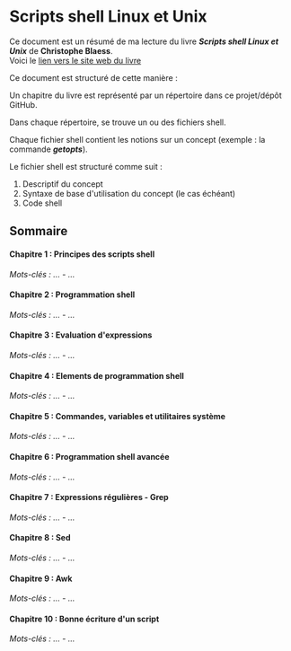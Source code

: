 

# Scripts shell Linux et Unix
Ce document est un résumé de ma lecture du livre ___Scripts shell Linux et Unix___ de **Christophe Blaess**.  
Voici le [lien vers le site web du livre](https://www.blaess.fr/christophe/livres/scripts-shell-linux-et-unix/)

Ce document est structuré de cette manière :  

Un  chapitre du livre est représenté par un répertoire dans ce projet/dépôt GitHub.

Dans chaque répertoire, se trouve un ou des fichiers shell. 

Chaque fichier shell contient les notions sur un concept (exemple : la commande ***getopts***).  

Le fichier shell est structuré comme suit :  

1. Descriptif du concept
2. Syntaxe de base d'utilisation du concept (le cas échéant)
3. Code shell

## Sommaire

#### Chapitre 1 : Principes des scripts shell
*Mots-clés : ... - ...*

#### Chapitre 2 : Programmation shell
*Mots-clés : ... - ...*  

#### Chapitre 3 : Evaluation d'expressions
*Mots-clés : ... - ...*

#### Chapitre 4 : Elements de programmation shell
*Mots-clés : ... - ...*

#### Chapitre 5 : Commandes, variables et utilitaires système
*Mots-clés : ... - ...*  

#### Chapitre 6 : Programmation shell avancée
*Mots-clés : ... - ...*

#### Chapitre 7 : Expressions régulières - Grep
*Mots-clés : ... - ...*

#### Chapitre 8 : Sed
*Mots-clés : ... - ...*  

#### Chapitre 9 : Awk
*Mots-clés : ... - ...*

#### Chapitre 10 : Bonne écriture d'un script
*Mots-clés : ... - ...*
